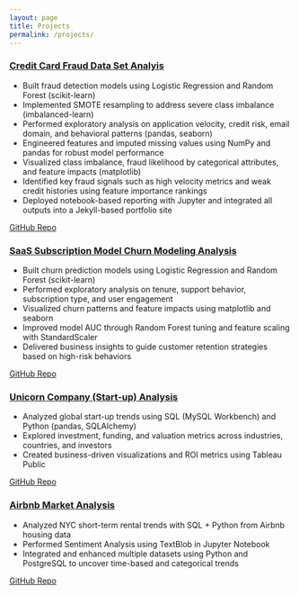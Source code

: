 ```yaml
---
layout: page
title: Projects
permalink: /projects/
---
```


<div class="project-card">
  <h3><a href="{{ site.baseurl }}/credit-card-fraud-analysis/"> Credit Card Fraud Data Set Analyis</a></h3>
  <ul>
<li>Built fraud detection models using Logistic Regression and Random Forest (scikit-learn)</li>
<li>Implemented SMOTE resampling to address severe class imbalance (imbalanced-learn)</li>
<li>Performed exploratory analysis on application velocity, credit risk, email domain, and behavioral patterns (pandas, seaborn)</li>
<li>Engineered features and imputed missing values using NumPy and pandas for robust model performance</li>
<li>Visualized class imbalance, fraud likelihood by categorical attributes, and feature impacts (matplotlib)</li>
<li>Identified key fraud signals such as high velocity metrics and weak credit histories using feature importance rankings</li>
<li>Deployed notebook-based reporting with Jupyter and integrated all outputs into a Jekyll-based portfolio site</li>
  </ul>
  <p>
    <a href="https://github.com/SebastianMarrero/Credit-Card-Fraud-Analysis" target="_blank">GitHub Repo</a>
  </p>
</div>

<div class="project-card">
  <h3><a href="{{ site.baseurl }}/saas-churn-analysis/">SaaS Subscription Model Churn Modeling Analysis</a></h3>
  <ul>
<li>Built churn prediction models using Logistic Regression and Random Forest (scikit-learn)</li>
<li>Performed exploratory analysis on tenure, support behavior, subscription type, and user engagement</li>
<li>Visualized churn patterns and feature impacts using matplotlib and seaborn</li>
<li>Improved model AUC through Random Forest tuning and feature scaling with StandardScaler</li>
<li>Delivered business insights to guide customer retention strategies based on high-risk behaviors</li>
  </ul>
  <p>
    <a href="https://github.com/SebastianMarrero/SAAS-Churn-Analysis-Project" target="_blank">GitHub Repo</a>
  </p>
</div>

<div class="project-card">
  <h3><a href="{{ site.baseurl }}/unicorn-analysis/">Unicorn Company (Start-up) Analysis</a></h3>
  <ul>
    <li>Analyzed global start-up trends using SQL (MySQL Workbench) and Python (pandas, SQLAlchemy)</li>
    <li>Explored investment, funding, and valuation metrics across industries, countries, and investors</li>
    <li>Created business-driven visualizations and ROI metrics using Tableau Public</li>
  </ul>
  <p>
    <a href="https://github.com/SebastianMarrero/Unicorn_SQL_Project" target="_blank">GitHub Repo</a>
  </p>
</div>

<div class="project-card">
  <h3><a href="{{ site.baseurl }}/airbnb-analysis/">Airbnb Market Analysis</a></h3>
  <ul>
    <li>Analyzed NYC short-term rental trends with SQL + Python from Airbnb housing data</li>
    <li>Performed Sentiment Analysis using TextBlob in Jupyter Notebook</li>
    <li>Integrated and enhanced multiple datasets using Python and PostgreSQL to uncover time-based and categorical trends</li>
  </ul>
  <p>
    <a href="https://github.com/SebastianMarrero/NYC_AirBNB_Analysis.git" target="_blank">GitHub Repo</a>
  </p>
</div>
